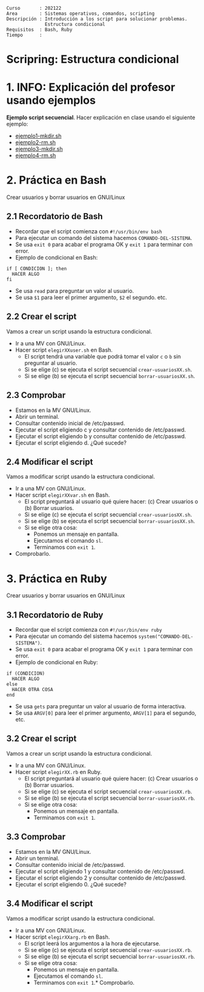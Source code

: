 
```
Curso       : 202122
Area        : Sistemas operativos, comandos, scripting
Descripción : Introducción a los script para solucionar problemas.
              Estructura condicional
Requisitos  : Bash, Ruby
Tiempo      :
```

# Scripring: Estructura condicional

# 1. INFO: Explicación del profesor usando ejemplos

**Ejemplo script secuencial**. Hacer explicación en clase usando el siguiente ejemplo:
* [ejemplo1-mkdir.sh](files/ejemplo1-mkdir.sh)
* [ejemplo2-rm.sh](files/ejemplo2-rm.sh)
* [ejemplo3-mkdir.sh](files/ejemplo3-mkdir.sh)
* [ejemplo4-rm.sh](files/ejemplo4-rm.sh)

# 2. Práctica en Bash

Crear usuarios y borrar usuarios en GNU/Linux

## 2.1 Recordatorio de Bash

* Recordar que el script comienza con `#!/usr/bin/env bash`
* Para ejecutar un comando del sistema hacemos `COMANDO-DEL-SISTEMA`.
* Se usa `exit 0` para acabar el programa OK y `exit 1` para terminar con error.
* Ejemplo de condicional en Bash:
```
if [ CONDICION ]; then
  HACER ALGO
fi
```
* Se usa `read` para preguntar un valor al usuario.
* Se usa `$1` para leer el primer argumento, `$2` el segundo. etc.

## 2.2 Crear el script

Vamos a crear un script usando la estructura condicional.

* Ir a una MV con GNU/Linux.
* Hacer script `elegirXXuser.sh` en Bash.
    * El script tendrá una variable que podrá tomar el valor `c` o `b` sin preguntar al usuario.
    * Si se elige (c) se ejecuta el script secuencial `crear-usuariosXX.sh`.
    * Si se elige (b) se ejecuta el script secuencial `borrar-usuariosXX.sh`.

## 2.3 Comprobar

* Estamos en la MV GNU/Linux.
* Abrir un terminal.
* Consultar contenido inicial de /etc/passwd.
* Ejecutar el script eligiendo c y consultar contenido de /etc/passwd.
* Ejecutar el script eligiendo b y consultar contenido de /etc/passwd.
* Ejecutar el script eligiendo d. ¿Qué sucede?

## 2.4 Modificar el script

Vamos a modificar script usando la estructura condicional.

* Ir a una MV con GNU/Linux.
* Hacer script `elegirXXvar.sh` en Bash.
    * El script preguntará al usuario qué quiere hacer: (c) Crear usuarios o (b) Borrar usuarios.
    * Si se elige (c) se ejecuta el script secuencial `crear-usuariosXX.sh`.
    * Si se elige (b) se ejecuta el script secuencial `borrar-usuariosXX.sh`.
    * Si se elige otra cosa:
        * Ponemos un mensaje en pantalla.
        * Ejecutamos el comando `sl`.
        * Terminamos con `exit 1`.
* Comprobarlo.

# 3. Práctica en Ruby

Crear usuarios y borrar usuarios en GNU/Linux

## 3.1 Recordatorio de Ruby

* Recordar que el script comienza con `#!/usr/bin/env ruby`
* Para ejecutar un comando del sistema hacemos `system("COMANDO-DEL-SISTEMA")`.
* Se usa `exit 0` para acabar el programa OK y `exit 1` para terminar con error.
* Ejemplo de condicional en Ruby:
```
if (CONDICION)
  HACER ALGO
else
  HACER OTRA COSA
end
```
* Se usa `gets` para preguntar un valor al usuario de forma interactiva.
* Se usa `ARGV[0]` para leer el primer argumento, `ARGV[1]` para el segundo, etc.

## 3.2 Crear el script

Vamos a crear un script usando la estructura condicional.

* Ir a una MV con GNU/Linux.
* Hacer script `elegirXX.rb` en Ruby.
    * El script preguntará al usuario qué quiere hacer: (c) Crear usuarios o (b) Borrar usuarios.
    * Si se elige (c) se ejecuta el script secuencial `crear-usuariosXX.rb`.
    * Si se elige (b) se ejecuta el script secuencial `borrar-usuariosXX.rb`.
    * Si se elige otra cosa:
        * Ponemos un mensaje en pantalla.
        * Terminamos con `exit 1`.

## 3.3 Comprobar

* Estamos en la MV GNU/Linux.
* Abrir un terminal.
* Consultar contenido inicial de /etc/passwd.
* Ejecutar el script eligiendo 1 y consultar contenido de /etc/passwd.
* Ejecutar el script eligiendo 2 y consultar contenido de /etc/passwd.
* Ejecutar el script eligiendo 0. ¿Qué sucede?

## 3.4 Modificar el script

Vamos a modificar script usando la estructura condicional.

* Ir a una MV con GNU/Linux.
* Hacer script `elegirXXarg.rb` en Bash.
    * El script leerá los argumentos a la hora de ejecutarse.
    * Si se elige (c) se ejecuta el script secuencial `crear-usuariosXX.rb`.
    * Si se elige (b) se ejecuta el script secuencial `borrar-usuariosXX.rb`.
    * Si se elige otra cosa:
        * Ponemos un mensaje en pantalla.
        * Ejecutamos el comando `sl`.
        * Terminamos con `exit 1`.* Comprobarlo.
